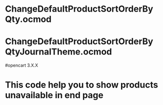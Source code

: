 # ChangeDefaultProductSortOrderByQty.ocmod
# ChangeDefaultProductSortOrderByQtyJournalTheme.ocmod
#opencart 3.X.X
# This code help you to show products unavailable in end page 
